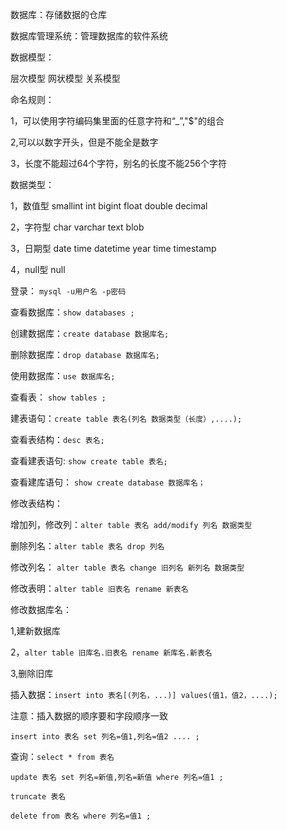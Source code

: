 
数据库：存储数据的仓库

数据库管理系统：管理数据库的软件系统

数据模型：

层次模型  网状模型  关系模型

命名规则：

1，可以使用字符编码集里面的任意字符和“_”,"$"的组合

2,可以以数字开头，但是不能全是数字

3，长度不能超过64个字符，别名的长度不能256个字符

数据类型：

1，数值型 smallint int bigint float double decimal

2，字符型 char varchar text blob

3，日期型 date time datetime year time timestamp

4，null型 null


登录： `mysql -u用户名 -p密码`

查看数据库：`show databases ;`

创建数据库：`create database 数据库名;`

删除数据库：`drop database 数据库名;`

使用数据库：`use 数据库名;`

查看表： `show tables ;`

建表语句：`create table 表名(列名 数据类型（长度）,....);`

查看表结构：`desc 表名;`

查看建表语句: `show create table 表名;`

查看建库语句： `show create database 数据库名；`

修改表结构：

增加列，修改列：`alter table 表名 add/modify 列名 数据类型`

删除列名：`alter table 表名 drop 列名`

修改列名： `alter table 表名 change 旧列名 新列名 数据类型`

修改表明：`alter table 旧表名 rename 新表名`

修改数据库名：

1,建新数据库

2，`alter table 旧库名.旧表名 rename 新库名.新表名`

3,删除旧库

插入数据：`insert into 表名[(列名，...)] values(值1，值2，....);`

注意：插入数据的顺序要和字段顺序一致

`insert into 表名 set 列名=值1,列名=值2 .... ;`

查询：`select * from 表名`

`update 表名 set 列名=新值,列名=新值 where 列名=值1 ;`
  
`truncate 表名`

`delete from 表名 where 列名=值1 ; `
 
   

